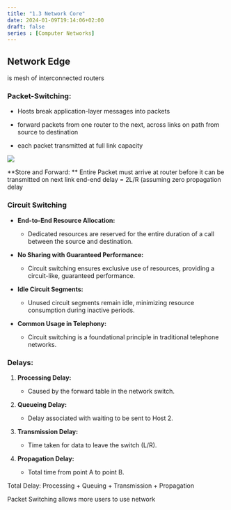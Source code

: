 ```yaml
---
title: "1.3 Network Core"
date: 2024-01-09T19:14:06+02:00
draft: false
series : [Computer Networks]
---
```


## Network Edge

is mesh of interconnected routers

### Packet-Switching:
- Hosts break application-layer messages into packets

- forward packets from one router to the next, across links on path from source to destination
- each packet transmitted at full link capacity

![](https://circuitdigest.com/sites/default/files/field/image/Circuits-Switching-and-Packet-Switching.png)

**Store and Forward: ** Entire Packet must  arrive at router before it can be transmitted on next link
end-end delay = 2L/R (assuming zero propagation delay

### Circuit Switching
- **End-to-End Resource Allocation:**
  - Dedicated resources are reserved for the entire duration of a call between the source and destination.

- **No Sharing with Guaranteed Performance:**
  - Circuit switching ensures exclusive use of resources, providing a circuit-like, guaranteed performance.

- **Idle Circuit Segments:**
  - Unused circuit segments remain idle, minimizing resource consumption during inactive periods.

- **Common Usage in Telephony:**
  - Circuit switching is a foundational principle in traditional telephone networks.


### Delays:
1. **Processing Delay:**
   - Caused by the forward table in the network switch.

2. **Queueing Delay:**
   - Delay associated with waiting to be sent to Host 2.

3. **Transmission Delay:**
   - Time taken for data to leave the switch (L/R).

4. **Propagation Delay:**
   - Total time from point A to point B.

Total Delay: Processing + Queuing + Transmission + Propagation

Packet Switching allows more users to use network

